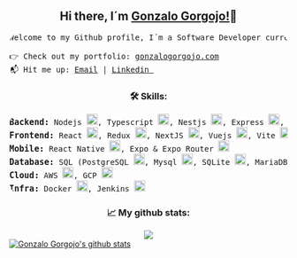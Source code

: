 <h2 align="center">Hi there, I´m <a href="https://www.linkedin.com/in/gonzalogorgojo/">Gonzalo Gorgojo!</a>👋</h2>

<pre style="border-radius: 20px">
Welcome to my Github profile, I´m a Software Developer currently working at <a href="https://velocia.io/">Velocia</a>. This GitHub is where I dump my personal projects, open-source contributions, and random experiments. Feel free to poke around, fork something, or reach out if you wanna chat about code, tech, or just geek out about stuff.

👉 Check out my portfolio: <a href="https://gonzalogorgojo.com/">gonzalogorgojo.com</a>
📬 Hit me up: <a href="mailto:gongorgojo@gmail.com">Email</a> | <a href="https://www.linkedin.com/in/gonzalogorgojo/">Linkedin </a>
</pre>

<h3 align="center">🛠️ Skills:</h3>
<pre style="border-radius: 20px">
<span style="font-size: 15px; font-weight: bolder">Backend:</span> Nodejs <img height="20" width="20" src="https://cdn.simpleicons.org/node.js" />, Typescript <img height="20" width="20" src="https://cdn.simpleicons.org/typescript" />, Nestjs <img height="20" width="20" src="https://cdn.simpleicons.org/nestjs" />, Express <img height="20" width="20" src="https://cdn.simpleicons.org/express/blue" />, Golang <img height="20" width="20" src="https://cdn.simpleicons.org/go" />
<span style="font-size: 15px; font-weight: bolder">Frontend:</span> React <img height="20" width="20" src="https://cdn.simpleicons.org/react" />, Redux <img height="20" width="20" src="https://cdn.simpleicons.org/redux" />, NextJS <img height="20" width="20" src="https://cdn.simpleicons.org/nextdotjs" />, Vuejs <img height="20" width="20" src="https://cdn.simpleicons.org/vuedotjs" />, Vite <img height="20" width="20" src="https://cdn.simpleicons.org/Vite" />
<span style="font-size: 15px; font-weight: bolder">Mobile:</span> React Native <img height="20" width="20" src="https://cdn.simpleicons.org/react" />, Expo & Expo Router <img height="20" width="20" src="https://cdn.simpleicons.org/expo/black/white" />
<span style="font-size: 15px; font-weight: bolder">Database:</span> SQL (PostgreSQL <img height="20" width="20" src="https://cdn.simpleicons.org/postgresql" />, Mysql <img height="20" width="20" src="https://cdn.simpleicons.org/mysql" />, SQLite <img height="20" width="20" src="https://cdn.simpleicons.org/sqlite/blue/white" />, MariaDB <img height="20" width="20" src="https://cdn.simpleicons.org/mariadb" />), NOSQL (MongoDb <img height="20" width="20" src="https://cdn.simpleicons.org/mongodb" />)
<span style="font-size: 15px; font-weight: bolder">Cloud:</span> AWS <img height="20" width="20" src="https://cdn.simpleicons.org/amazon" />, GCP <img height="20" width="20" src="https://cdn.simpleicons.org/googlecloud" />
<span style="font-size: 15px; font-weight: bolder">Infra:</span> Docker <img height="20" width="20" src="https://cdn.simpleicons.org/docker" />, Jenkins <img height="20" width="20" src="https://cdn.simpleicons.org/jenkins" />
</pre>

<h3 align="center">📈 My github stats:</h3>
<div align="center" style="margin: 0;display: flex; justify-content: space-evenly; align-items: center">
<a href="https://github.com/GonzaloGorgojo"><img  src="https://github-readme-stats.vercel.app/api/top-langs/?username=GonzaloGorgojo&layout=compact&theme=gotham&hide_border=true" /></a>
</div>
<a href="https://github.com/GonzaloGorgojo"><img src="https://github-readme-stats.vercel.app/api?username=GonzaloGorgojo&show_icons=true&include_all_commits=true&theme=gotham&hide_border=true" alt="Gonzalo Gorgojo's github stats" /></a>
